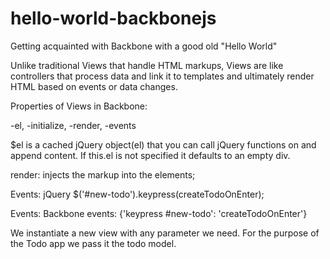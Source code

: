 # hello-world-backbonejs
Getting acquainted with Backbone with a good old "Hello World"

Unlike traditional Views that handle HTML markups, Views are like controllers that process data and link it to templates and ultimately render HTML based on events or data changes.

Properties of Views in Backbone:

-el,
-initialize,
-render,
-events

$el is a cached jQuery object(el) that you can call jQuery functions on and append content.
If this.el is not specified it defaults to an empty div.

render: injects the markup into the elements;

Events: jQuery
$('#new-todo').keypress(createTodoOnEnter);

Events: Backbone
events: {'keypress #new-todo': 'createTodoOnEnter'}

We instantiate a new view with any parameter we need. For the purpose of the Todo app we pass it the todo model.